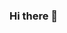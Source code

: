 ### Hi there 👋

<!--
**c0nta1n/c0nta1n** is a ✨ _special_ ✨ repository because its `README.md` (this file) appears on your GitHub profile.

# 自我介绍:

- 姓名： 丁科文
- 学校： 广东工业大学
- 班级： 18信息安全1班
- 爱好： 足球
- 学习方向： Python
-->
